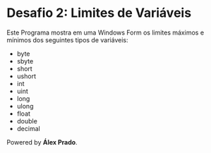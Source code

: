 # Desafio 2: Limites de Variáveis

Este Programa mostra em uma Windows Form os limites máximos e mínimos dos seguintes tipos de variáveis:
  - byte
  - sbyte
  - short
  - ushort
  - int
  - uint
  - long
  - ulong
  - float
  - double
  - decimal

Powered by **Álex Prado**.
